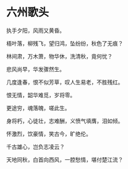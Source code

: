 # 六州歌头

执手夕阳，风雨又黄昏。

梧叶落，柳残飞，望归鸿，坠纷纷，秋色了无痕？

林间肃，万木萧，物华休，洗清秋，竟何忧？

悲风尚早，华发骤然生。

几度逢春，恨不似芳草，叹人生易老，不胜残红。　　　　


恨无情，韶华难觅，岁将零。

更途穷，魂落魄，嗟此生。

身将朽，心徒壮，志难酬，义愤气填膺，泪如倾。

怀激烈，饮豪情，笑古今，旷绝伦。

千古雄心，岂负志凌云？

天地同秋，白首向西风，一腔愁情，堪付楚江流？
